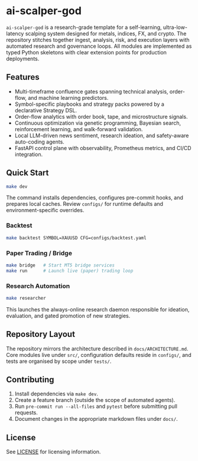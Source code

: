 # ai-scalper-god

`ai-scalper-god` is a research-grade template for a self-learning, ultra-low-latency scalping system designed for metals, indices, FX, and crypto. The repository stitches together ingest, analysis, risk, and execution layers with automated research and governance loops. All modules are implemented as typed Python skeletons with clear extension points for production deployments.

## Features

- Multi-timeframe confluence gates spanning technical analysis, order-flow, and machine learning predictors.
- Symbol-specific playbooks and strategy packs powered by a declarative Strategy DSL.
- Order-flow analytics with order book, tape, and microstructure signals.
- Continuous optimization via genetic programming, Bayesian search, reinforcement learning, and walk-forward validation.
- Local LLM-driven news sentiment, research ideation, and safety-aware auto-coding agents.
- FastAPI control plane with observability, Prometheus metrics, and CI/CD integration.

## Quick Start

```bash
make dev
```

The command installs dependencies, configures pre-commit hooks, and prepares local caches. Review `configs/` for runtime defaults and environment-specific overrides.

### Backtest

```bash
make backtest SYMBOL=XAUUSD CFG=configs/backtest.yaml
```

### Paper Trading / Bridge

```bash
make bridge   # Start MT5 bridge services
make run      # Launch live (paper) trading loop
```

### Research Automation

```bash
make researcher
```

This launches the always-online research daemon responsible for ideation, evaluation, and gated promotion of new strategies.

## Repository Layout

The repository mirrors the architecture described in `docs/ARCHITECTURE.md`. Core modules live under `src/`, configuration defaults reside in `configs/`, and tests are organised by scope under `tests/`.

## Contributing

1. Install dependencies via `make dev`.
2. Create a feature branch (outside the scope of automated agents).
3. Run `pre-commit run --all-files` and `pytest` before submitting pull requests.
4. Document changes in the appropriate markdown files under `docs/`.

## License

See [LICENSE](LICENSE) for licensing information.
